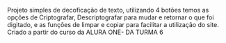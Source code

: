 Projeto simples de decoficação de texto, utilizando 4 botões temos as opções de Criptografar, Descriptografar para mudar e retornar o que foi digitado, e as funções de limpar e copiar para facilitar a utilização do site. Criado a partir do curso da ALURA ONE- DA TURMA 6